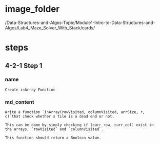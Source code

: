 # image_folder
/Data-Structures-and-Algos-Topic/Module1-Intro-to-Data-Structures-and-Algos/Lab4_Maze_Solver_With_Stack/cards/
 
# steps

## 4-2-1 Step 1

### name
```
Create inArray Function
```

### md_content
```
Write a function `inArray(rowVisited, columnVisited, arrSize, r, c)`that check whether a tile is a dead end or not.

This can be done by simply checking if (curr_row, curr_col) exist in the arrays, `rowVisited` and `columnVisited`. 

This function should return a Boolean value.
```